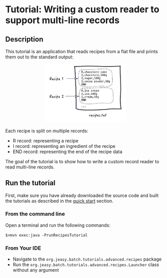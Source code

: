 # Tutorial: Writing a custom reader to support multi-line records

## Description

This tutorial is an application that reads recipes from a flat file and prints them out to the standard output:

<div align="center">
    <img src="multi-line-records.png" alt="recipes" style="width:50%;height:50%;">
</div>

Each recipe is split on multiple records:

* R record: representing a recipe
* I record: representing an ingredient of the recipe
* END record: representing the end of the recipe data

The goal of the tutorial is to show how to write a custom record reader to read multi-line records.

## Run the tutorial

First, make sure you have already downloaded the source code and built the tutorials
as described in the [quick start](https://github.com/j-easy/easy-batch/tree/master/easy-batch-tutorials#quick-start) section.

### From the command line

Open a terminal and run the following commands:

```
$>mvn exec:java -PrunRecipesTutorial
```

### From Your IDE

* Navigate to the `org.jeasy.batch.tutorials.advanced.recipes` package
* Run the `org.jeasy.batch.tutorials.advanced.recipes.Launcher` class without any argument
